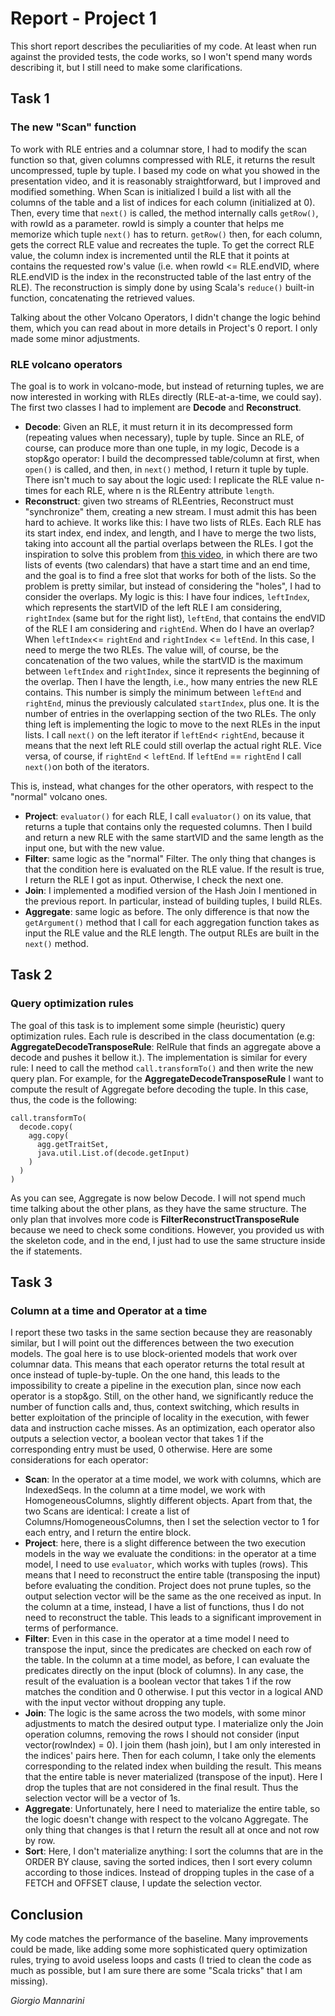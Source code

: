 ﻿
# Report - Project 1

This short report describes the peculiarities of my code. At least when run against the provided tests, the code works, so I won't spend many words describing it, but I still need to make some clarifications.

## Task 1

### The new "Scan" function
To work with RLE entries and a columnar store, I had to modify the scan function so that, given columns compressed with RLE, it returns the result uncompressed, tuple by tuple. I based my code on what you showed in the presentation video, and it is reasonably straightforward, but I improved and modified something. 
When Scan is initialized I build a list with all the columns of the table and a list of indices for each column (initialized at 0). Then, every time that `next()` is called, the method internally calls `getRow()`, with rowId as a parameter. rowId is simply a counter that helps me memorize which tuple `next()` has to return.
`getRow()` then, for each column, gets the correct RLE value and recreates the tuple. To get the correct RLE value, the column index is incremented until the RLE that it points at contains the requested row's value (i.e. when rowId <= RLE.endVID, where RLE.endVID is the index in the reconstructed table of the last entry of the RLE).
The reconstruction is simply done by using Scala's `reduce()` built-in function, concatenating the retrieved values.

Talking about the other Volcano Operators, I didn't change the logic behind them, which you can read about in more details in Project's 0 report. I only made some minor adjustments.

###  RLE volcano operators
The goal is to work in volcano-mode, but instead of returning tuples, we are now interested in working with RLEs directly (RLE-at-a-time, we could say). 
The first two classes I had to implement are __Decode__ and __Reconstruct__.

- __Decode__: Given an RLE, it must return it in its decompressed form (repeating values when necessary), tuple by tuple. Since an RLE, of course, can produce more than one tuple, in my logic, Decode is a stop&go operator: I build the decompressed table/column at first, when `open()` is called, and then, in `next()` method, I return it tuple by tuple. There isn't much to say about the logic used: I replicate the RLE value n-times for each RLE, where n is the RLEentry attribute `length`. 
- __Reconstruct__: given two streams of RLEentries, Reconstruct must "synchronize" them, creating a new stream. I must admit this has been hard to achieve. It works like this: I have two lists of RLEs. Each RLE has its start index, end index, and length, and I have to merge the two lists, taking into account all the partial overlaps between the RLEs. 
I got the inspiration to solve this problem from [this video](https://www.youtube.com/watch?v=kbwk1Tw3OhE&t=3500s), in which there are two lists of events (two calendars) that have a start time and an end time, and the goal is to find a free slot that works for both of the lists. So the problem is pretty similar, but instead of considering the "holes", I had to consider the overlaps. My logic is this: I have four indices, `leftIndex`, which represents the startVID of the left RLE I am considering, `rightIndex` (same but for the right list), `leftEnd`, that contains the endVID of the RLE I am considering and `rightEnd`. When do I have an overlap? When `leftIndex`<= `rightEnd` and `rightIndex` <= `leftEnd`. In this case, I need to merge the two RLEs. The value will, of course, be the concatenation of the two values, while the startVID is the maximum between `leftIndex` and `rightIndex`, since it represents the beginning of the overlap. Then I have the length, i.e., how many entries the new RLE contains. This number is simply the minimum between `leftEnd` and `rightEnd`, minus the previously calculated `startIndex`, plus one. It is the number of entries in the overlapping section of the two RLEs.
The only thing left is implementing the logic to move to the next RLEs in the input lists. I call `next()` on the left iterator if `leftEnd`< `rightEnd`, because it means that the next left RLE could still overlap the actual right RLE. Vice versa, of course, if `rightEnd` < `leftEnd`. If `leftEnd` == `rightEnd` I call `next()`on both of the iterators.

This is, instead, what changes for the other operators, with respect to the "normal" volcano ones.

- __Project__: `evaluator()` for each RLE, I call `evaluator()` on its value, that returns a tuple that contains only the requested columns. Then I build and return a new RLE with the same startVID and the same length as the input one, but with the new value.
- __Filter__: same logic as the "normal" Filter. The only thing that changes is that the condition here is evaluated on the RLE value. If the result is true, I return the RLE I got as input. Otherwise, I check the next one.
- __Join__: I implemented a modified version of the Hash Join I mentioned in the previous report. In particular, instead of building tuples, I build RLEs.
- __Aggregate__: same logic as before. The only difference is that now the `getArgument()` method that I call for each aggregation function takes as input the RLE value and the RLE length. The output RLEs are built in the `next()` method.

## Task 2
### Query optimization rules
The goal of this task is to implement some simple (heuristic) query optimization rules. Each rule is described in the class documentation (e.g: __AggregateDecodeTransposeRule__: RelRule that finds an aggregate above a decode and pushes it bellow it.). The implementation is similar for every rule: I need to call the method `call.transformTo()` and then write the new query plan. For example, for the __AggregateDecodeTransposeRule__ I want to compute the result of Aggregate before decoding the tuple. In this case, thus, the code is the following:
```
call.transformTo(  
  decode.copy(  
    agg.copy(  
      agg.getTraitSet,  
	  java.util.List.of(decode.getInput)  
    )  
  )  
)
```
As you can see, Aggregate is now below Decode. 
I will not spend much time talking about the other plans, as they have the same structure. The only plan that involves more code is __FilterReconstructTransposeRule__ because we need to check some conditions. However, you provided us with the skeleton code, and in the end, I just had to use the same structure inside the if statements.

## Task 3
###  Column at a time and Operator at a time
I report these two tasks in the same section because they are reasonably similar, but I will point out the differences between the two execution models.
The goal here is to use block-oriented models that work over columnar data. This means that each operator returns the total result at once instead of tuple-by-tuple. On the one hand, this leads to the impossibility to create a pipeline in the execution plan, since now each operator is a stop&go. Still, on the other hand, we significantly reduce the number of function calls and, thus, context switching, which results in better exploitation of the principle of locality in the execution, with fewer data and instruction cache misses.
As an optimization, each operator also outputs a selection vector, a boolean vector that takes 1 if the corresponding entry must be used, 0 otherwise. Here are some considerations for each operator:

- __Scan__: In the operator at a time model, we work with columns, which are IndexedSeqs. In the column at a time model, we work with HomogeneousColumns, slightly different objects. Apart from that, the two Scans are identical: I create a list of Columns/HomogeneousColumns, then I set the selection vector to 1 for each entry, and I return the entire block.
- __Project__: here, there is a slight difference between the two execution models in the way we evaluate the conditions: in the operator at a time model, I need to use `evaluator`, which works with tuples (rows). This means that I need to reconstruct the entire table (transposing the input) before evaluating the condition. Project does not prune tuples, so the output selection vector will be the same as the one received as input. In the column at a time, instead, I have a list of functions, thus I do not need to reconstruct the table. This leads to a significant improvement in terms of performance.
-  __Filter__: Even in this case in the operator at a time model I need to transpose the input, since the predicates are checked on each row of the table. In the column at a time model, as before, I can evaluate the predicates directly on the input (block of columns). In any case, the result of the evaluation is a boolean vector that takes 1 if the row matches the condition and 0 otherwise. I put this vector in a logical AND with the input vector without dropping any tuple.
- __Join__: The logic is the same across the two models, with some minor adjustments to match the desired output type. I materialize only the Join operation columns, removing the rows I should not consider (input vector(rowIndex) = 0). I join them (hash join), but I am only interested in the indices' pairs here. Then for each column, I take only the elements corresponding to the related index when building the result. This means that the entire table is never materialized (transpose of the input). Here I drop the tuples that are not considered in the final result. Thus the selection vector will be a vector of 1s.
- __Aggregate__: Unfortunately, here I need to materialize the entire table, so the logic doesn't change with respect to the volcano Aggregate. The only thing that changes is that I return the result all at once and not row by row.
-  __Sort__: Here, I don't materialize anything: I sort the columns that are in the ORDER BY clause, saving the sorted indices, then I sort every column according to those indices. Instead of dropping tuples in the case of a FETCH and OFFSET clause, I update the selection vector. 

## Conclusion
My code matches the performance of the baseline. Many improvements could be made, like adding some more sophisticated query optimization rules, trying to avoid useless loops and casts (I tried to clean the code as much as possible, but I am sure there are some "Scala tricks" that I am missing).

_Giorgio Mannarini_
